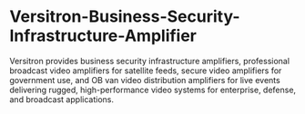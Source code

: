 # Versitron-Business-Security-Infrastructure-Amplifier
Versitron provides business security infrastructure amplifiers, professional broadcast video amplifiers for satellite feeds, secure video amplifiers for government use, and OB van video distribution amplifiers for live events delivering rugged, high-performance video systems for enterprise, defense, and broadcast applications.
